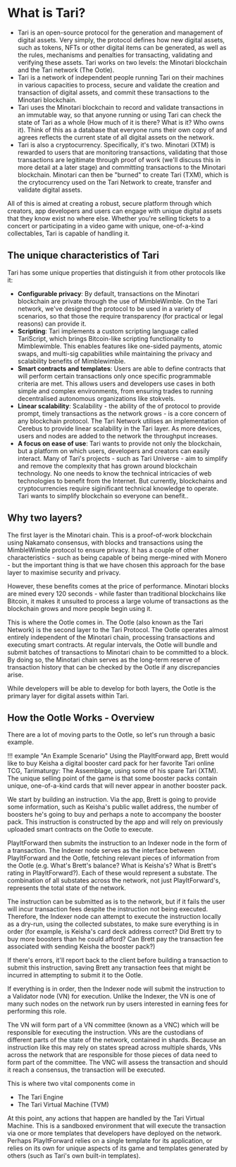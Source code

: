 # What is Tari?
* Tari is an open-source protocol for the generation and management of digital assets. Very simply, the protocol defines how new digital assets, such as tokens, NFTs or other digital items can be generated, as well as the rules, mechanisms and penalties for transacting, validating and verifying these assets. Tari works on two levels: the Minotari blockchain and the Tari network (The Ootle).
* Tari is a network of independent people running Tari on their machines in various capacities to process, secure and validate the creation and transaction of digital assets, and commit these transactions to the Minotari blockchain.
* Tari uses the Minotari blockchain to record and validate transactions in an immutable way, so that anyone running or using Tari can check the state of Tari as a whole (How much of it is there? What is it? Who owns it). Think of this as a database that everyone runs their own copy of and agrees reflects the current state of all digital assets on the network.
* Tari is also a cryptocurrency. Specifically, it's two. Minotari (XTM) is rewarded to users that are monitoring transactions, validating that those transactions are legitimate through proof of work (we'll discuss this in more detail at a later stage) and committing transactions to the Minotari blockchain. Minotari can then be "burned" to create Tari (TXM), which is the crytocurrency used on the Tari Network to create, transfer and validate digital assets.

All of this is aimed at creating a robust, secure platform through which creators, app developers and users can engage with unique digital assets that they know exist no where else. Whether you're selling tickets to a concert or participating in a video game with unique, one-of-a-kind collectables, Tari is capable of handling it.

## The unique characteristics of Tari
Tari has some unique properties that distinguish it from other protocols like it:

* **Configurable privacy**: By default, transactions on the Minotari blockchain are private through the use of MimbleWimble. On the Tari network, we've designed the protocol to be used in a variety of scenarios, so that those the require transparency (for practical or legal reasons) can provide it.
* **Scripting**: Tari implements a custom scripting language called TariScript, which brings Bitcoin-like scripting functionality to Mimblewimble. This enables features like one-sided payments, atomic swaps, and multi-sig capabilities while maintaining the privacy and scalability benefits of Mimblewimble.
* **Smart contracts and templates**: Users are able to define contracts that will perform certain transactions only once specific programmable criteria are met. This allows users and developers use cases in both simple and complex environments, from ensuring trades to running decentralised autonomous organizations like stokvels.
* **Linear scalability**: Scalability - the ability of the of protocol to provide prompt, timely transactions as the network grows - is a core concern of any blockchain protocol. The Tari Network utilises an implementation of Cerebus to provide linear scalability in the Tari layer. As more devices, users and nodes are added to the network the throughput increases.
* **A focus on ease of use**: Tari wants to provide not only the blockchain, but a platform on which users, developers and creators can easily interact. Many of Tari's projects - such as Tari Universe - aim to simplify and remove the complexity that has grown around blockchain technology. No one needs to know the technical intricacies of web technologies to benefit from the Internet. But currently, blockchains and cryptocurrencies require siginificant technical knowledge to operate. Tari wants to simplify blockchain so everyone can benefit..

## Why two layers?

The first layer is the Minotari chain. This is a proof-of-work blockchain using Nakamato consensus, with blocks and transactions using the MimbleWimble protocol to ensure privacy. It has a couple of other characteristics - such as being capable of being merge-mined with Monero - but the important thing is that we have chosen this approach for the base layer to maximise security and privacy.

However, these benefits comes at the price of performance. Minotari blocks are mined every 120 seconds - while faster than traditional blockchains like Bitcoin, it makes it unsuited to process a large volume of transactions as the blockchain grows and more people begin using it.

This is where the Ootle comes in. The Ootle (also known as the Tari Network) is the second layer to the Tari Protocol. The Ootle operates almost entirely independent of the Minotari chain, processing transactions and executing smart contracts. At regular intervals, the Ootle will bundle and submit batches of transactions to Minotari chain to be committed to a block. By doing so, the Minotari chain serves as the long-term reserve of transaction history that can be checked by the Ootle if any discrepancies arise.

While developers will be able to develop for both layers, the Ootle is the primary layer for digital assets within Tari.

## How the Ootle Works - Overview

There are a lot of moving parts to the Ootle, so let's run through a basic example.

!!! example "An Example Scenario"
    Using the PlayItForward app, Brett would like to buy Keisha a digital booster card pack for her favorite Tari online TCG, Tarimaturgy: The Assemblage, using some of his spare Tari (XTM). The unique selling point of the game is that some booster packs contain unique, one-of-a-kind cards that will never appear in another booster pack.

We start by building an instruction. Via the app, Brett is going to provide some information, such as Keisha's public wallet address, the number of boosters he's going to buy and perhaps a note to accompany the booster pack. This instruction is constructed by the app and will rely on previously uploaded smart contracts on the Ootle to execute.

PlayItForward then submits the instruction to an Indexer node in the form of a transaction. The Indexer node serves as the interface between PlayItForward and the Ootle, fetching relevant pieces of information from the Ootle (e.g. What's Brett's balance? What is Keisha's? What is Brett's rating in PlayItForward?). Each of these would represent a substate. The combination of all substates across the network, not just PlayItForward's, represents the total state of the network.

The instruction can be submitted as is to the network, but if it fails the user will incur transaction fees despite the instruction not being executed. Therefore, the Indexer node can attempt to execute the instruction locally as a dry-run, using the collected substates, to make sure everything is in order (for example, is Keisha's card deck address correct? Did Brett try to buy more boosters than he could afford? Can Brett pay the transaction fee associated with sending Keisha the booster pack?)

If there's errors, it'll report back to the client before building a transaction to submit this instruction, saving Brett any transaction fees that might be incurred in attempting to submit it to the Ootle.

If everything is in order, then the Indexer node will submit the instruction to a Validator node (VN) for execution. Unlike the Indexer, the VN is one of many such nodes on the network run by users interested in earning fees for performing this role.

The VN will form part of a VN committee (known as a VNC) which will be responsible for executing the instruction. VNs are the custodians of different parts of the state of the network, contained in shards. Because an instruction like this may rely on states spread across multiple shards, VNs across the network that are responsible for those pieces of data need to form part of the committee. The VNC will assess the transaction and should it reach a consensus, the transaction will be executed.

This is where two vital components come in

* The Tari Engine
* The Tari Virtual Machine (TVM)

At this point, any actions that happen are handled by the Tari Virtual Machine. This is a sandboxed environment that will execute the transaction via one or more templates that developers have deployed on the network. Perhaps PlayItForward relies on a single template for its application, or relies on its own for unique aspects of its game and templates generated by others (such as Tari's own built-in templates).



